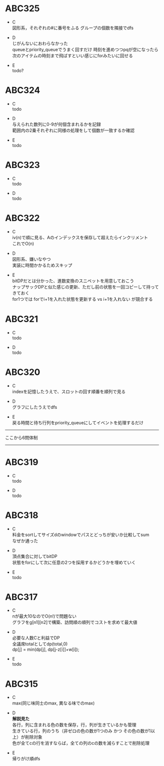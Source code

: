 # ABC325
- C  
図形系，それぞれの#に番号をふる
グループの個数を隣接でdfs  

- D  
じがんないにおわらなかった  
queueとpriority_queueでうまく回すだけ
時刻を進めつつpqが空になったら次のアイテムの時刻まで飛ばすといい感じにforみたいに回せる  

- E  
todo?


# ABC324
- C  
todo

- D  
与えられた数列に0-9が何個含まれるかを記録  
範囲内の2乗それぞれに同様の処理をして個数が一致するか確認

- E  
todo


# ABC323
- C  
todo

- D  
todo


# ABC322
- C  
iv(n)で順に見る、Aのインデックスを保存して超えたらインクリメント  
これでO(n)  

- D  
図形系、嫌いなやつ  
実装に時間かかるためスキップ  

- E  
bitDPだとは分かった、進数変換のスニペットを用意しておこう  
ナップサックDPと似た感じの更新、ただし前の状態を一回コピーして持ってきておく  
for1つでは forでi+1を入れた状態を更新する vs i+1を入れない が競合する


# ABC321
- C  
todo

- D  
todo


# ABC320
- C  
indexを記憶したうえで、スロットの回す順番を順列で見る

- D  
グラフにしたうえでdfs

- E  
戻る時間と待ち行列をpriority_queueにしてイベントを処理するだけ

---

ここから6問体制

---

# ABC319
- C  
todo

- D  
todo


# ABC318
- C  
料金をsortしてサイズdのwindowでパスとどっちが安いか比較してsum  
なぜか通った

- D  
頂点集合に対してbitDP  
状態をforにして次に任意の2つを採用するかどうかを埋めていく  

- E  
todo


# ABC317
- C  
nが最大10なのでO(n!)で問題ない  
グラフをg[n1][n2]で構築、訪問順の順列でコストを求めて最大値  

- D  
必要な人数Cと利益でDP  
全議席totalとしてdp(total,0)  
dp[j] = min(dp[j], dp[j-z[i]]+w[i]);

- E  
todo


# ABC315
- C  
max(同じ味同士のmax, 異なる味でのmax)

- D  
**解説見た**  
各行，列に含まれる色の数を保存，行，列が生きているかも管理  
生きている行，列のうち（非ゼロの色の数が1つのみ かつ その色の数が1以上）が削除対象  
色が全てcの行を消すならば，全ての列のcの数を減らすことで削除処理  

- E  
帰りがけ順dfs  
